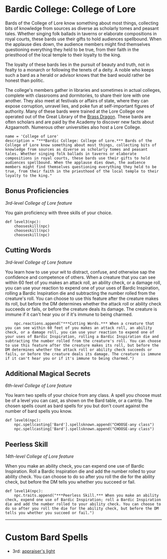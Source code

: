 # Bardic College: College of Lore
Bards of the College of Lore know something about most things, collecting bits of knowledge from sources as diverse as scholarly tomes and peasant tales. Whether singing folk ballads in taverns or elaborate compositions in royal courts, these bards use their gifts to hold audiences spellbound. When the applause dies down, the audience members might find themselves questioning everything they held to be true, from their faith in the priesthood of the local temple to their loyalty to the king.

The loyalty of these bards lies in the pursuit of beauty and truth, not in fealty to a monarch or following the tenets of a deity. A noble who keeps such a bard as a herald or advisor knows that the bard would rather be honest than politic.

The college's members gather in libraries and sometimes in actual colleges, complete with classrooms and dormitories, to share their lore with one another. They also meet at festivals or affairs of state, where they can expose corruption, unravel lies, and poke fun at self-important figures of authority. Many of these bards were trained at the Lore College one operated out of the Great Library of the [Brass Dragon](../../Organizations/MilitantOrders/DraconicOrder/Brass.md). These bards are often scholars and are paid by the Academy to discover new facts about Azgaarnoth. Numerous other universities also host a Lore College.

```
name = 'College of Lore'
description = "***Bardic College: College of Lore.*** Bards of the College of Lore know something about most things, collecting bits of knowledge from sources as diverse as scholarly tomes and peasant tales. Whether singing folk ballads in taverns or elaborate compositions in royal courts, these bards use their gifts to hold audiences spellbound. When the applause dies down, the audience members might find themselves questioning everything they held to be true, from their faith in the priesthood of the local temple to their loyalty to the king."
```

## Bonus Proficiencies
*3rd-level College of Lore feature*

You gain proficiency with three skills of your choice.

```
def level3(npc):
    chooseskill(npc)
    chooseskill(npc)
    chooseskill(npc)
```

## Cutting Words
*3rd-level College of Lore feature*

You learn how to use your wit to distract, confuse, and otherwise sap the confidence and competence of others. When a creature that you can see within 60 feet of you makes an attack roll, an ability check, or a damage roll, you can use your reaction to expend one of your uses of Bardic Inspiration, rolling a Bardic Inspiration die and subtracting the number rolled from the creature's roll. You can choose to use this feature after the creature makes its roll, but before the DM determines whether the attack roll or ability check succeeds or fails, or before the creature deals its damage. The creature is immune if it can't hear you or if it's immune to being charmed.

```
    npc.reactions.append("***Cutting Words.*** When a creature that you can see within 60 feet of you makes an attack roll, an ability check, or a damage roll, you can use your reaction to expend one of your uses of Bardic Inspiration, rolling a Bardic Inspiration die and subtracting the number rolled from the creature's roll. You can choose to use this feature after the creature makes its roll, but before the DM determines whether the attack roll or ability check succeeds or fails, or before the creature deals its damage. The creature is immune if it can't hear you or if it's immune to being charmed.")
```

## Additional Magical Secrets
*6th-level College of Lore feature*

You learn two spells of your choice from any class. A spell you choose must be of a level you can cast, as shown on the Bard table, or a cantrip. The chosen spells count as bard spells for you but don't count against the number of bard spells you know.

```
def level6(npc):
    npc.spellcasting['Bard'].spellsknown.append("CHOOSE-any class")
    npc.spellcasting['Bard'].spellsknown.append("CHOOSE-any class")
```

## Peerless Skill
*14th-level College of Lore feature*

When you make an ability check, you can expend one use of Bardic Inspiration. Roll a Bardic Inspiration die and add the number rolled to your ability check. You can choose to do so after you roll the die for the ability check, but before the DM tells you whether you succeed or fail.

```
def level14(npc):
    npc.traits.append("***Peerless Skill.*** When you make an ability check, expend one use of Bardic Inspiration; roll a Bardic Inspiration die and add the number rolled to your ability check. You can choose to do so after you roll the die for the ability check, but before the DM tells you whether you succeed or fail.")
```

---

# Custom Bard Spells

* 3rd: [appraiser's light]()
